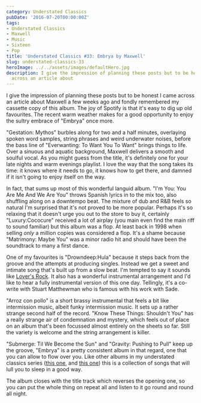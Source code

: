 ```yaml
---
category: Understated Classics
pubDate: '2016-07-20T00:00:00Z'
tags:
- Understated Classics
- Maxwell
- Music
- Sixteen
- Pop
title: 'Understated Classics #33: Embrya by Maxwell'
slug: understated-classics-33
heroImage: ../../assets/images/defaultHero.jpg
description: I give the impression of planning these posts but to be honest I came
  across an article about
---
```

I give the impression of planning these posts but to be honest I came across an article about Maxwell a few weeks ago and fondly remembered my cassette copy of this album. The joy of Spotify is that it's easy to dig up old favourites. The recent warm weather makes for a good opportunity to enjoy the sultry embrace of "Embrya" once more.

"Gestation: Mythos" burbles along for two and a half minutes, overlaying spoken word samples, string phrases and weird underwater noises, before the bass line of "Everwanting: To Want You To Want" brings things to life. Over a sinuous and aquatic background, Maxwell delivers a smooth and soulful vocal. As you might guess from the title, it's definitely one for your late nights and warm evenings playlist. I love the way that the song takes its time: it knows where it needs to go, it knows how to get there, and damned if it isn't going to enjoy itself on the way.

In fact, that sums up most of this wonderful languid album. "I'm You: You Are Me And We Are You" throws Spanish lyrics in to the mix too, also shuffling along on a downtempo beat. The mixture of dub and R&B feels so natural I'm surprised that it's not proved to be more popular. Perhaps it's so relaxing that it doesn't urge you out to the store to buy it, certainly "Luxury:Cococure" received a lot of airplay (you main even find the main riff to sound familiar) but this album was a flop. At least back in 1998 when selling _only_ a million copies was considered a flop. It's a shame because "Matrimony: Maybe You" was a minor radio hit and should have been the soundtrack to many a first dance.

One of my favourites is "Drowndeep:Hula" because it steps back from the groove and the attempts at producing singles. Instead we get a sweet and intimate song that's built up from a slow beat. I'm tempted to say it sounds like [Lover's Rock](https://www.theguardian.com/music/2011/sep/22/lovers-rock-story-reggae). It also has a wonderful instrumental arrangement and I'd like to hear a fully instrumental version of this one day. Tellingly, it's a co-write with Stuart Matthewman who is famous with his work with Sade.

"Arroz con pollo" is a short brassy instrumental that feels a bit like intermission music, albeit funky intermission music. It sets up a rather strange second half of the record. "Know These Things: Shouldn't You" has a really strange air of condemnation and mystery, which feels out of place on an album that's been focussed almost entirely on the sheets so far. Still the variety is welcome and the string arrangement is killer.

"Submerge: Til We Become the Sun" and "Gravity: Pushing to Pull" keep up the groove, "Embrya" is a pretty consistent album in that regard, one that you can allow to flow over you. Like other albums in my understated classics series ([this one](/uc16/), and [this one](/uc21/)) this is a collection of songs that will lull you to sleep in a good way.

The album closes with the title track which reverses the opening one, so you can put the whole thing on repeat all and listen to it go round and round all night.
